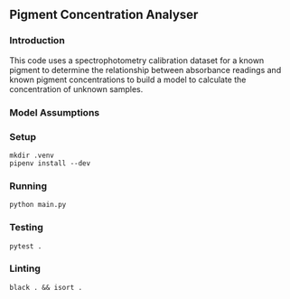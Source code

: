 ## Pigment Concentration Analyser

### Introduction

This code uses a spectrophotometry calibration dataset for a known pigment to determine the relationship between absorbance readings and known pigment concentrations to build a model to calculate the concentration of unknown samples. 

### Model Assumptions

### Setup

`mkdir .venv`\
`pipenv install --dev`

### Running

`python main.py`

### Testing

`pytest .`

### Linting

`black . && isort .`
